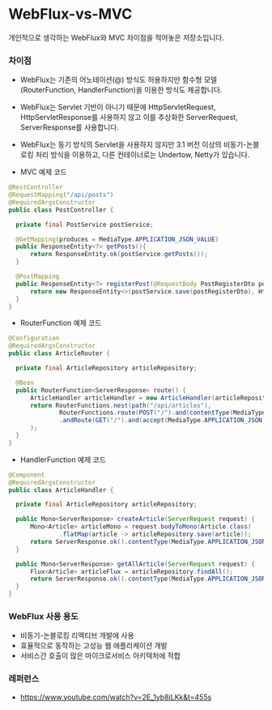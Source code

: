 # WebFlux-vs-MVC
개인적으로 생각하는 WebFlux와 MVC 차이점을 적어놓은 저장소입니다.

### 차이점
  - WebFlux는 기존의 어노테이션(@) 방식도 허용하지만 함수형 모델(RouterFunction, HandlerFunction)을 이용한 방식도 제공합니다.
  - WebFlux는 Servlet 기반이 아니기 때문에 HttpServletRequest, HttpServletResponse를 사용하지 않고 이를 추상화한 ServerRequest, ServerResponse를 사용합니다.
  - WebFlux는 동기 방식의 Servlet을 사용하지 않지만 3.1 버전 이상의 비동기-논블로킹 처리 방식을 이용하고, 다른 컨테이너로는 Undertow, Netty가 있습니다.
  
  - MVC 예제 코드
  ~~~ java
  @RestController
  @RequestMapping("/api/posts")
  @RequiredArgsConstructor
  public class PostController {

    private final PostService postService;

    @GetMapping(produces = MediaType.APPLICATION_JSON_VALUE)
    public ResponseEntity<?> getPosts(){
        return ResponseEntity.ok(postService.getPosts());
    }

    @PostMapping
    public ResponseEntity<?> registerPost(@RequestBody PostRegisterDto postRegisterDto) {
        return new ResponseEntity<>(postService.save(postRegisterDto), HttpStatus.CREATED);
    }
  }
  ~~~
  - RouterFunction 예제 코드
  ~~~ java
  @Configuration
  @RequiredArgsConstructor
  public class ArticleRouter {

    private final ArticleRepository articleRepository;

    @Bean
    public RouterFunction<ServerResponse> route() {
        ArticleHandler articleHandler = new ArticleHandler(articleRepository);
        return RouterFunctions.nest(path("/api/articles"),
                RouterFunctions.route(POST("/").and(contentType(MediaType.APPLICATION_JSON)), articleHandler::createArticle)
                .andRoute(GET("/").and(accept(MediaType.APPLICATION_JSON)), articleHandler::getAllArticle)
        );
    }
  }
  ~~~
  - HandlerFunction 예제 코드
  ~~~ java
  @Component
  @RequiredArgsConstructor
  public class ArticleHandler {

    private final ArticleRepository articleRepository;

    public Mono<ServerResponse> createArticle(ServerRequest request) {
        Mono<Article> articleMono = request.bodyToMono(Article.class)
                .flatMap(article -> articleRepository.save(article));
        return ServerResponse.ok().contentType(MediaType.APPLICATION_JSON).body(articleMono, Article.class);
    }

    public Mono<ServerResponse> getAllArticle(ServerRequest request) {
        Flux<Article> articleFlux = articleRepository.findAll();
        return ServerResponse.ok().contentType(MediaType.APPLICATION_JSON).body(articleFlux, Article.class);
    }
  }
  ~~~
  
### WebFlux 사용 용도
  - 비동기-논블로킹 리액티브 개발에 사용
  - 효율적으로 동작하는 고성능 웹 애플리케이션 개발
  - 서비스간 호출이 많은 마이크로서비스 아키텍처에 적합

### 레퍼런스
  - https://www.youtube.com/watch?v=2E_1yb8iLKk&t=455s
